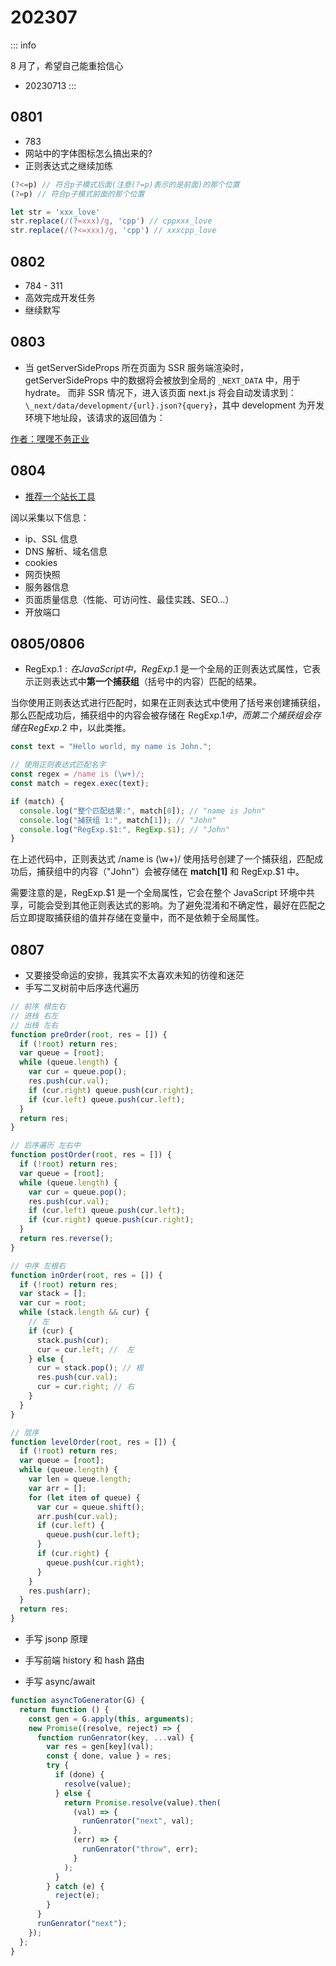 # 202307

::: info

8 月了，希望自己能重拾信心

- 20230713
  :::

## 0801

- 783
- 网站中的字体图标怎么搞出来的?
- 正则表达式之继续加练

```js
(?<=p) // 符合p子模式后面(注意(?=p)表示的是前面)的那个位置
(?=p) // 符合p子模式前面的那个位置

let str = 'xxx_love'
str.replace(/(?=xxx)/g, 'cpp') // cppxxx_love
str.replace(/(?<=xxx)/g, 'cpp') // xxxcpp_love
```

## 0802

- 784 - 311
- 高效完成开发任务
- 继续默写

## 0803

- 当 getServerSideProps 所在页面为 SSR 服务端渲染时，getServerSideProps 中的数据将会被放到全局的 `_NEXT_DATA` 中，用于 hydrate。
  而非 SSR 情况下，进入该页面 next.js 将会自动发请求到： `\_next/data/development/{url}.json?{query}`，其中 development 为开发环境下地址段，该请求的返回值为：

[作者：嘿嘿不务正业](https://juejin.cn/post/7152531927554064398)

## 0804

- [推荐一个站长工具](https://web-check.xyz/)

阔以采集以下信息：

- ip、SSL 信息
- DNS 解析、域名信息
- cookies
- 网页快照
- 服务器信息
- 页面质量信息（性能、可访问性、最佳实践、SEO...）
- 开放端口

## 0805/0806

- RegExp.$1: 在 JavaScript 中，RegExp.$1 是一个全局的正则表达式属性，它表示正则表达式中**第一个捕获组**（括号中的内容）匹配的结果。

当你使用正则表达式进行匹配时，如果在正则表达式中使用了括号来创建捕获组，那么匹配成功后，捕获组中的内容会被存储在 RegExp.$1 中，而第二个捕获组会存储在 RegExp.$2 中，以此类推。

```js
const text = "Hello world, my name is John.";

// 使用正则表达式匹配名字
const regex = /name is (\w+)/;
const match = regex.exec(text);

if (match) {
  console.log("整个匹配结果:", match[0]); // "name is John"
  console.log("捕获组 1:", match[1]); // "John"
  console.log("RegExp.$1:", RegExp.$1); // "John"
}
```

在上述代码中，正则表达式 /name is (\w+)/ 使用括号创建了一个捕获组，匹配成功后，捕获组中的内容（"John"）会被存储在 **match[1]** 和 RegExp.$1 中。

需要注意的是，RegExp.$1 是一个全局属性，它会在整个 JavaScript 环境中共享，可能会受到其他正则表达式的影响。为了避免混淆和不确定性，最好在匹配之后立即提取捕获组的值并存储在变量中，而不是依赖于全局属性。

## 0807

- 又要接受命运的安排，我其实不太喜欢未知的彷徨和迷茫
- 手写二叉树前中后序迭代遍历

```js
// 前序 根左右
// 进栈 右左
// 出栈 左右
function preOrder(root, res = []) {
  if (!root) return res;
  var queue = [root];
  while (queue.length) {
    var cur = queue.pop();
    res.push(cur.val);
    if (cur.right) queue.push(cur.right);
    if (cur.left) queue.push(cur.left);
  }
  return res;
}

// 后序遍历 左右中
function postOrder(root, res = []) {
  if (!root) return res;
  var queue = [root];
  while (queue.length) {
    var cur = queue.pop();
    res.push(cur.val);
    if (cur.left) queue.push(cur.left);
    if (cur.right) queue.push(cur.right);
  }
  return res.reverse();
}

// 中序 左根右
function inOrder(root, res = []) {
  if (!root) return res;
  var stack = [];
  var cur = root;
  while (stack.length && cur) {
    // 左
    if (cur) {
      stack.push(cur);
      cur = cur.left; //  左
    } else {
      cur = stack.pop(); // 根
      res.push(cur.val);
      cur = cur.right; // 右
    }
  }
}

// 层序
function levelOrder(root, res = []) {
  if (!root) return res;
  var queue = [root];
  while (queue.length) {
    var len = queue.length;
    var arr = [];
    for (let item of queue) {
      var cur = queue.shift();
      arr.push(cur.val);
      if (cur.left) {
        queue.push(cur.left);
      }
      if (cur.right) {
        queue.push(cur.right);
      }
    }
    res.push(arr);
  }
  return res;
}
```

- 手写 jsonp 原理

- 手写前端 history 和 hash 路由

- 手写 async/await

```js
function asyncToGenerator(G) {
  return function () {
    const gen = G.apply(this, arguments);
    new Promise((resolve, reject) => {
      function runGenrator(key, ...val) {
        var res = gen[key](val);
        const { done, value } = res;
        try {
          if (done) {
            resolve(value);
          } else {
            return Promise.resolve(value).then(
              (val) => {
                runGenrator("next", val);
              },
              (err) => {
                runGenrator("throw", err);
              }
            );
          }
        } catch (e) {
          reject(e);
        }
      }
      runGenrator("next");
    });
  };
}
```
